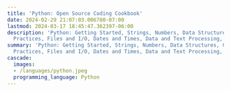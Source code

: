 ```yaml
---
title: 'Python: Open Source Coding Cookbook'
date: 2024-02-29 21:07:03.006780-07:00
lastmod: 2024-03-17 18:45:47.362397-06:00
description: 'Python: Getting Started, Strings, Numbers, Data Structures, Good Coding
  Practices, Files and I/O, Dates and Times, Data and Text Processing, Testing and…'
summary: 'Python: Getting Started, Strings, Numbers, Data Structures, Good Coding
  Practices, Files and I/O, Dates and Times, Data and Text Processing, Testing and…'
cascade:
  images:
  - /languages/python.jpeg
  programming_language: Python
---
```

